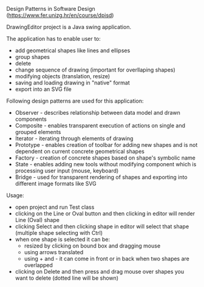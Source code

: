 Design Patterns in Software Design (https://www.fer.unizg.hr/en/course/dpisd)

DrawingEditor project is a Java swing application.

The application has to enable user to:
- add geometrical shapes like lines and ellipses
- group shapes
- delete
- change sequence of drawing (important for overllaping shapes)
- modifying objects (translation, resize)
- saving and loading drawing in "native" format
- export into an SVG file
	
Following design patterns are used for this application:
- Observer - describes relationship between data model and drawn components
- Composite - enables transparent execution of actions on single and grouped elements
- Iterator - iterating through elements of drawing
- Prototype - enables creation of toolbar for adding new shapes and is not dependent on current concrete geometrical shapes
- Factory - creation of concrete shapes based on shape's symbolic name
- State - enables adding new tools without modifying component which is processing user input (mouse, keyboard)
- Bridge - used for transparent rendering of shapes and exporting into different image formats like SVG
	
Usage:
- open project and run Test class
- clicking on the Line or Oval button and then clicking in editor will render Line (Oval) shape
- clicking Select and then clicking shape in editor will select that shape (multiple shape selecting with Ctrl)
- when one shape is selected it can be:
	- resized by clicking on bound box and dragging mouse
	- using arrows translated
	- using + and - it can come in front or in back when two shapes are overlapped
- clicking on Delete and then press and drag mouse over shapes you want to delete (dotted line will be shown)